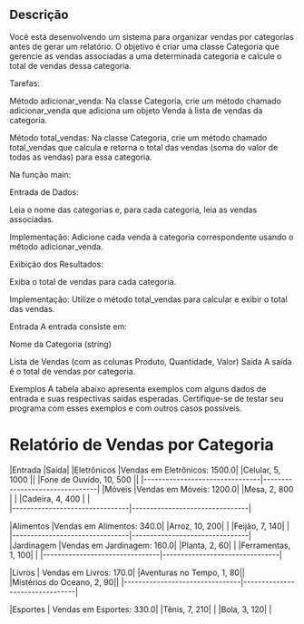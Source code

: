 ## Descrição
Você está desenvolvendo um sistema para organizar vendas por categorias antes de gerar um relatório. O objetivo é criar uma classe Categoria que gerencie as vendas associadas a uma determinada categoria e calcule o total de vendas dessa categoria.

Tarefas:

Método adicionar_venda: Na classe Categoria, crie um método chamado adicionar_venda que adiciona um objeto Venda à lista de vendas da categoria.

Método total_vendas: Na classe Categoria, crie um método chamado total_vendas que calcula e retorna o total das vendas (soma do valor de todas as vendas) para essa categoria.

Na função main:

Entrada de Dados:

Leia o nome das categorias e, para cada categoria, leia as vendas associadas.

Implementação: Adicione cada venda à categoria correspondente usando o método adicionar_venda.

Exibição dos Resultados:

Exiba o total de vendas para cada categoria.

Implementação: Utilize o método total_vendas para calcular e exibir o total das vendas.

Entrada
A entrada consiste em:

Nome da Categoria (string)

Lista de Vendas (com as colunas Produto, Quantidade, Valor)
Saída
A saída é o total de vendas por categoria.

Exemplos
A tabela abaixo apresenta exemplos com alguns dados de entrada e suas respectivas saídas esperadas. Certifique-se de testar seu programa com esses exemplos e com outros casos possíveis.


# Relatório de Vendas por Categoria


|Entrada			|Saída|
|Eletrônicos			|Vendas em Eletrônicos: 1500.0|
|Celular, 5, 1000		||
|Fone de Ouvido, 10, 500	||
|--------------------------------|--------------------------------|
|Móveis				|Vendas em Móveis: 1200.0|
|Mesa, 2, 800 | |
|Cadeira, 4, 400 | |	
|--------------------------------|--------------------------------|

|Alimentos			|Vendas em Alimentos: 340.0|
|Arroz, 10, 200| |
|Feijão, 7, 140| |
|--------------------------------|--------------------------------|
|Jardinagem			|Vendas em Jardinagem: 160.0|
|Planta, 2, 60| |
|Ferramentas, 1, 100| |	
|--------------------------------|--------------------------------|

|Livros | Vendas em Livros: 170.0|
|Aventuras no Tempo, 1, 80||	
|Mistérios do Oceano, 2, 90||
|--------------------------------|--------------------------------|

|Esportes		|	Vendas em Esportes: 330.0|
|Tênis, 7, 210| |
|Bola, 3, 120| |	
